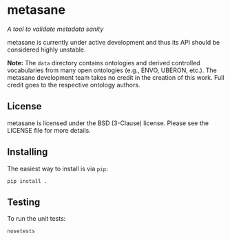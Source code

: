 # metasane

*A tool to validate metadata sanity*

metasane is currently under active development and thus its API should be
considered highly unstable.

**Note:** The ```data``` directory contains ontologies and derived controlled
vocabularies from many open ontologies (e.g., ENVO, UBERON, etc.). The metasane
development team takes no credit in the creation of this work. Full credit goes
to the respective ontology authors.

## License

metasane is licensed under the BSD (3-Clause) license. Please see the LICENSE
file for more details.

## Installing

The easiest way to install is via ```pip```:

```pip install .```

## Testing

To run the unit tests:

```nosetests```

